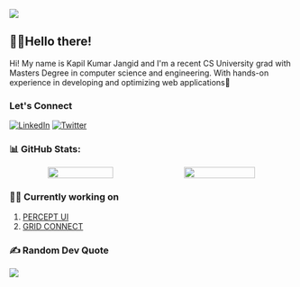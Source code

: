 [![](https://visitcount.itsvg.in/api?id=curiouscoder00&label=Profile%20Views&color=0&icon=2&pretty=true)](https://visitcount.itsvg.in)
## 👋🏻Hello there! 

Hi! My name is Kapil Kumar Jangid and I'm a recent CS University grad with Masters Degree in computer science and engineering. With hands-on experience in developing and optimizing web applications🚀

### Let's Connect

[![LinkedIn](https://img.shields.io/badge/LinkedIn-%230077B5.svg?logo=linkedin&logoColor=white)](https://www.linkedin.com/in/curiouscoder23/) [![Twitter](https://img.shields.io/twitter/url?url=https%3A%2F%2Fx.com%2Fj1_kapil)](https://x.com/j1_kapil)


### 📊 GitHub Stats:
<p style="display: flex; justify-content: center; flex-wrap: wrap;" align="center">
  <img width="48%" src="https://github-readme-stats.vercel.app/api?username=curiouscoder00&show_icons=true&theme=tokyonight" />
  <img width="50%" src="https://github-readme-streak-stats.herokuapp.com/?user=curiouscoder00&theme=tokyonight" />
</p>

### 🧑‍💻 Currently working on
1. [PERCEPT UI](https://github.com/CuriousCoder00/percept-ui)
2. [GRID CONNECT](https://github.com/CuriousCoder00/grid-connect)

### ✍️ Random Dev Quote
![](https://quotes-github-readme.vercel.app/api?type=horizontal&theme=radical)
